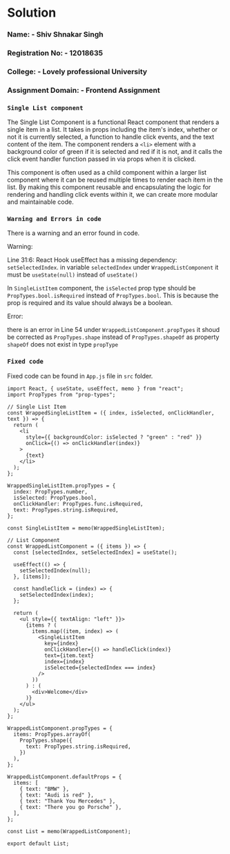 # Solution

### Name: - Shiv Shnakar Singh<br/>
### Registration No: - 12018635<br/>
### College: - Lovely professional University<br/>
### Assignment Domain: - Frontend Assignment<br/>

### `Single List component`
The Single List Component is a functional React component that renders a single item in a list. It takes in props including the item's index, whether or not it is currently selected, a function to handle click events, and the text content of the item. The component renders a `<li>` element with a background color of green if it is selected and red if it is not, and it calls the click event handler function passed in via props when it is clicked.

This component is often used as a child component within a larger list component where it can be reused multiple times to render each item in the list. By making this component reusable and encapsulating the logic for rendering and handling click events within it, we can create more modular and maintainable code.

### `Warning and Errors in code`
There is a warning and an error found in code.

Warning: 

Line 31:6:  React Hook useEffect has a missing dependency: `setSelectedIndex`. in variable `selectedIndex` under `WrappedListComponent` it must be `useState(null)` instead of `useState()`

In `SingleListItem` component, the `isSelected` prop type should be `PropTypes.bool.isRequired` instead of `PropTypes.bool`. This is because the prop is required and its value should always be a boolean.

Error:

there is an error in Line 54 under `WrappedListComponent.propTypes` it shoud be corrected as `PropTypes.shape` instead of `PropTypes.shapeOf` as property `shapeOf` does not exist in type `propType`

### `Fixed code`

Fixed code can be found in `App.js` file in `src` folder.

```
import React, { useState, useEffect, memo } from "react";
import PropTypes from "prop-types";

// Single List Item
const WrappedSingleListItem = ({ index, isSelected, onClickHandler, text }) => {
  return (
    <li
      style={{ backgroundColor: isSelected ? "green" : "red" }}
      onClick={() => onClickHandler(index)}
    >
      {text}
    </li>
  );
};

WrappedSingleListItem.propTypes = {
  index: PropTypes.number,
  isSelected: PropTypes.bool,
  onClickHandler: PropTypes.func.isRequired,
  text: PropTypes.string.isRequired,
};

const SingleListItem = memo(WrappedSingleListItem);

// List Component
const WrappedListComponent = ({ items }) => {
  const [selectedIndex, setSelectedIndex] = useState();

  useEffect(() => {
    setSelectedIndex(null);
  }, [items]);

  const handleClick = (index) => {
    setSelectedIndex(index);
  };

  return (
    <ul style={{ textAlign: "left" }}>
      {items ? (
        items.map((item, index) => (
          <SingleListItem
            key={index}
            onClickHandler={() => handleClick(index)}
            text={item.text}
            index={index}
            isSelected={selectedIndex === index}
          />
        ))
      ) : (
        <div>Welcome</div>
      )}
    </ul>
  );
};

WrappedListComponent.propTypes = {
  items: PropTypes.arrayOf(
    PropTypes.shape({
      text: PropTypes.string.isRequired,
    })
  ),
};

WrappedListComponent.defaultProps = {
  items: [
    { text: "BMW" },
    { text: "Audi is red" },
    { text: "Thank You Mercedes" },
    { text: "There you go Porsche" },
  ],
};

const List = memo(WrappedListComponent);

export default List;
```


